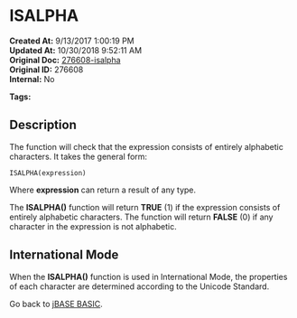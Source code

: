 # ISALPHA

**Created At:** 9/13/2017 1:00:19 PM  
**Updated At:** 10/30/2018 9:52:11 AM  
**Original Doc:** [276608-isalpha](https://docs.jbase.com/36868-jbase-basic/276608-isalpha)  
**Original ID:** 276608  
**Internal:** No  

**Tags:**
<badge text='string manipulation' vertical='middle' />

## Description

The function will check that the expression consists of entirely alphabetic characters. It takes the general form:

```
ISALPHA(expression)
```

Where **expression** can return a result of any type.

The **ISALPHA()** function will return **TRUE** (1) if the expression consists of entirely alphabetic characters. The function will return **FALSE** (0) if any character in the expression is not alphabetic.



## International Mode 

When the **ISALPHA()** function is used in International Mode, the properties of each character are determined according to the Unicode Standard.



Go back to [jBASE BASIC](./../jbase-basic-programmers-reference-guide).
